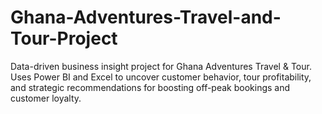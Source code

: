 # Ghana-Adventures-Travel-and-Tour-Project
Data-driven business insight project for Ghana Adventures Travel &amp; Tour. Uses Power BI and Excel to uncover customer behavior, tour profitability, and strategic recommendations for boosting off-peak bookings and customer loyalty.
